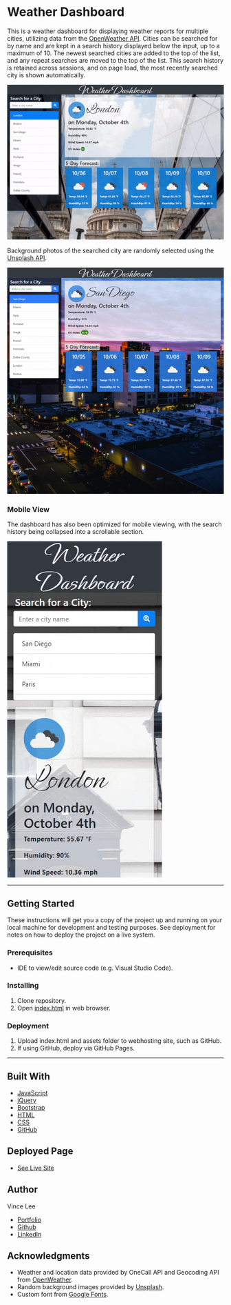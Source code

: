 # Weather Dashboard

This is a weather dashboard for displaying weather reports for multiple cities, utilizing data from the [OpenWeather API](https://openweathermap.org/api). Cities can be searched for by name and are kept in a search history displayed below the input, up to a maximum of 10. The newest searched cities are added to the top of the list, and any repeat searches are moved to the top of the list. This search history is retained across sessions, and on page load, the most recently searched city is shown automatically.

![High scores board](./images/search-demo.gif)

Background photos of the searched city are randomly selected using the [Unsplash API](https://unsplash.com/developers).

![Dynamically generated background photos](./images/backgrounds-demo.gif)

### Mobile View

The dashboard has also been optimized for mobile viewing, with the search history being collapsed into a scrollable section.

![Mobile version of site](./images/mobile-view.gif)

---

## Getting Started

These instructions will get you a copy of the project up and running on your local machine for development and testing purposes. See deployment for notes on how to deploy the project on a live system.

### Prerequisites

* IDE to view/edit source code (e.g. Visual Studio Code).

### Installing

1. Clone repository.
1. Open [index.html](index.html) in web browser.

### Deployment

1. Upload index.html and assets folder to webhosting site, such as GitHub.
1. If using GitHub, deploy via GitHub Pages.

---

## Built With

* [JavaScript](https://developer.mozilla.org/en-US/docs/Web/JavaScript)
* [jQuery](https://jquery.com/)
* [Bootstrap](https://getbootstrap.com/)
* [HTML](https://developer.mozilla.org/en-US/docs/Web/HTML)
* [CSS](https://developer.mozilla.org/en-US/docs/Web/CSS)
* [GitHub](https://github.com/)

## Deployed Page

* [See Live Site](https://starryblue7.github.io/weather-dashboard/)

## Author

Vince Lee
- [Portfolio](https://starryblue7.github.io/portfolio/)
- [Github](https://github.com/StarryBlue7)
- [LinkedIn](https://www.linkedin.com/in/vince-lee/)


## Acknowledgments

* Weather and location data provided by OneCall API and Geocoding API from [OpenWeather](https://openweathermap.org/api).
* Random background images provided by [Unsplash](https://unsplash.com/developers).
* Custom font from [Google Fonts](https://fonts.google.com/).

